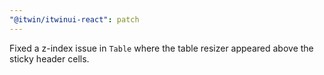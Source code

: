 ```yaml
---
"@itwin/itwinui-react": patch
---
```


Fixed a z-index issue in `Table` where the table resizer appeared above the sticky header cells.
